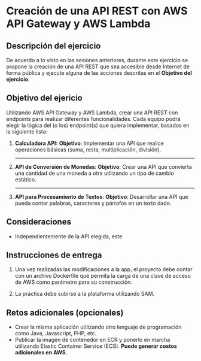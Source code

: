 # Creación de una API REST con AWS API Gateway y AWS Lambda

## Descripción del ejercicio

De acuerdo a lo visto en las sesiones anteriores, durante este ejercicio se propone la creación de una API REST que sea accesible desde Internet de forma pública y ejecute alguna de las acciones descritas en el **Objetivo del ejercicio**.

## Objetivo del ejericio

Utilizando AWS API Gateway y AWS Lambda, crear una API REST con endpoints para realizar diferentes funcionalidades. Cada equipo podrá elegir la lógica del (o los) endpoint(s) que quiera implementar, basados en la siguiente lista:

1. **Calculadora API:**
   **Objetivo**: Implementar una API que realice operaciones básicas (suma, resta, multiplicación, división).

   ***

2. **API de Conversión de Monedas**:
   **Objetivo**: Crear una API que convierta una cantidad de una moneda a otra utilizando un tipo de cambio estático.

   ***

3. **API para Procesamiento de Textos**:
   **Objetivo**: Desarrollar una API que pueda contar palabras, caracteres y párrafos en un texto dado.

## Consideraciones

- Independientemente de la API elegida, este

## Instrucciones de entrega

1. Una vez realizadas las modificaciones a la app, el proyecto debe contar con un archivo Dockerfile que permita la carga de una clave de acceso de AWS como parámetro para su construcción.

2. La práctica debe subirse a la plataforma utilizando SAM.

## Retos adicionales (opcionales)

- Crear la misma aplicación utilizando otro lenguaje de programación como Java, Javascript, PHP, etc.
- Publicar la imagen de contenedor en ECR y ponerlo en marcha utilizando Elastic Container Service (ECS). **Puede generar costos adicionales en AWS**.
